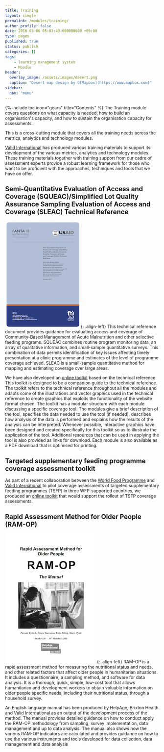 ```yaml
---
title: Training
layout: single
permalink: /modules/training/
author_profile: false
date: 2016-03-06 05:03:49.000000000 +00:00
type: pages
published: true
status: publish
categories: []
tags:
    - learning management system
    - Moodle
header:
  overlay_image: /assets/images/desert.png
  caption: "Desert map design by ©[Mapbox](https://www.mapbox.com)"
sidebar:
  nav: "menu"
---
```

{% include toc icon="gears" title="Contents" %}
The Training module covers questions on what capacity is needed, how to build an organisation's capacity, and how to sustain the organisation capacity for assessments.

This is a cross-cutting module that covers all the training needs across the metrics, analytics and technology modules.

[Valid International](http://www.validinternational.org) has produced various training materials to support its development of the various metrics, analytics and technology modules. These training materials together with training support from our cadre of assessment experts provide a robust learning framework for those who want to be proficient with the approaches, techniques and tools that we have on offer.


## Semi-Quantitative Evaluation of Access and Coverage (SQUEAC)/Simplified Lot Quality Assurance Sampling Evaluation of Access and Coverage (SLEAC) Technical Reference
![image-left](/assets/images/techRefCoverageSQUEACsmall.png){: .align-left}
This technical reference document provides guidance for evaluating access and coverage of Community-Based Management of Acute Malnutrition and other selective feeding programs. SQUEAC combines routine program monitoring data, an array of qualitative information, and small-sample quantitative surveys. This combination of data permits identification of key issues affecting timely presentation at a clinic programme and estimates of the level of programme coverage achieved. SLEAC is a small-sample quantitative method for mapping and estimating coverage over large areas.

We have also developed an [online toolkit](http://toolkit.validmeasures.org) based on the technical reference. This toolkit is designed to be a companion guide to the technical reference. The toolkit refers to the technical reference throughout all the modules and adapts some of the illustrations and vector graphics used in the technical reference to create graphics that exploits the functionality of the website format chosen. The toolkit has a modular structure with each module discussing a specific coverage tool. The modules give a brief description of the tool, specifies the data needed to use the tool (if needed), describes how analysis of the data is performed and explains how the results of the analysis can be interpreted. Whenever possible, interactive graphics have been designed and created specifically for this toolkit so as to illustrate the application of the tool. Additional resources that can be used in applying the tool is also provided as links for download. Each module is also available as a PDF download that is optimised for printing.


## Targeted supplementary feeding programme coverage assessment toolkit
As part of a recent collaboration between the [World Food Programme](http://www.wfp.org) and [Valid International](http://www.validinternational.org) to pilot coverage assessments of targeted supplementary feeding programmes (TSFP) in three WFP-supported countries, we produced an [online toolkit](http://sfp.validmeasures.org) that would support the rollout of TSFP coverage assessments.


## Rapid Assessment Method for Older People (RAM-OP)
![image-left](/assets/images/manualRAMOPsmall.png){: .align-left}
RAM-OP is a rapid assessment method for measuring the nutritional status and needs, and other related factors that affect older people in humanitarian situations. It includes a questionnaire, a sampling method, and software for data analysis. It is a thorough, quick, simple, low-cost tool that allows humanitarian and development workers to obtain valuable information on older people specific needs, including their nutritional status, through a household survey.

An English language manual has been produced by HelpAge, Brixton Health and Valid International as an output of the development process of the method. The manual provides detailed guidance on how to conduct apply the RAM-OP methodology from sampling, survey implementation, data management and up to data analysis. The manual also shows how the various RAM-OP indicators are calculated and provides guidance on how to use the various instruments and tools developed for data collection, data management and data analysis

<br/>
<br/>